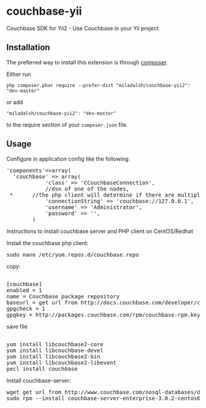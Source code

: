 # couchbase-yii
Couchbase SDK for Yii2 - Use Couchbase in your Yii project

Installation
------------

The preferred way to install this extension is through [composer](http://getcomposer.org/download/).

Either run

```
php composer.phar require --prefer-dist "miladalsh/couchbase-yii2": "dev-master"
```

or add

```
"miladalsh/couchbase-yii2": "dev-master"
```

to the require section of your `composer.json` file.


Usage
-----


Configure in application config like the following:

<pre>
'components'=>array(
  'couchbase' => array(
  			'class' => 'CCouchbaseConnection',
  			//dsn of one of the nodes, 
 *      //the php client will determine if there are multiple nodes in the cluster
  			'connectionString' => 'couchbase://127.0.0.1',
  			'username' => 'Administrator',
  			'password' => '',
  		)
</pre>

Instructions to install couchbase server and PHP client on CentOS/Redhat

Install the couchbase php client:
 
<pre>
sudo nano /etc/yum.repos.d/couchbase.repo
</pre>

copy:
<pre> 
[couchbase]
enabled = 1
name = Couchbase package repository
baseurl = get url from http://docs.couchbase.com/developer/c-2.4/download-install.html
gpgcheck = 1
gpgkey = http://packages.couchbase.com/rpm/couchbase-rpm.key
</pre>

save file

<pre> 
yum install libcouchbase2-core 
yum install libcouchbase-devel 
yum install libcouchbase2-bin 
yum install libcouchbase2-libevent
pecl install couchbase
</pre>

Install couchbase-server:
<pre>
wget get url from http://www.couchbase.com/nosql-databases/downloads
sudo rpm --install couchbase-server-enterprise-3.0.2-centos6.x86_64.rpm
</pre>


